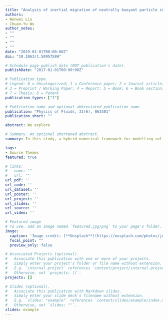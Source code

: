 ```yaml
---
title: "Analysis of inertial migration of neutrally buoyant particle suspensions in a planar Poiseuille flow with a coupled lattice Boltzmann method-discrete element method"
authors:
- Wenwei Liu
- Chuan-Yu Wu
author_notes:
- ""
- ""
- ""
- ""
date: "2019-01-01T00:00:00Z"
doi: "10.1063/1.5095758H"

# Schedule page publish date (NOT publication's date).
publishDate: "2017-01-01T00:00:00Z"

# Publication type.
# Legend: 0 = Uncategorized; 1 = Conference paper; 2 = Journal article;
# 3 = Preprint / Working Paper; 4 = Report; 5 = Book; 6 = Book section;
# 7 = Thesis; 8 = Patent
publication_types: ["2"]

# Publication name and optional abbreviated publication name.
publication: "Physics of Fluids, 31(6), 063301"
publication_short: ""

abstract: We explore 

# Summary. An optional shortened abstract.
summary: In this study, a hybrid numerical framework for modelling solid-liquid multiphase flow is established with a single-relaxation-time lattice Boltzmann method and the discrete element method implemented with the Hertz contact theory.  

tags:
- Source Themes
featured: true

# links:
# - name: ""
#   url: ""
url_pdf: ''
url_code: ''
url_dataset: ''
url_poster: ''
url_project: ''
url_slides: ''
url_source: ''
url_video: ''

# Featured image
# To use, add an image named `featured.jpg/png` to your page's folder. 
image:
  caption: 'Image credit: [**Unsplash**](https://unsplash.com/photos/jdD8gXaTZsc)'
  focal_point: ""
  preview_only: false

# Associated Projects (optional).
#   Associate this publication with one or more of your projects.
#   Simply enter your project's folder or file name without extension.
#   E.g. `internal-project` references `content/project/internal-project/index.md`.
#   Otherwise, set `projects: []`.
projects: []

# Slides (optional).
#   Associate this publication with Markdown slides.
#   Simply enter your slide deck's filename without extension.
#   E.g. `slides: "example"` references `content/slides/example/index.md`.
#   Otherwise, set `slides: ""`.
slides: example
---
```

